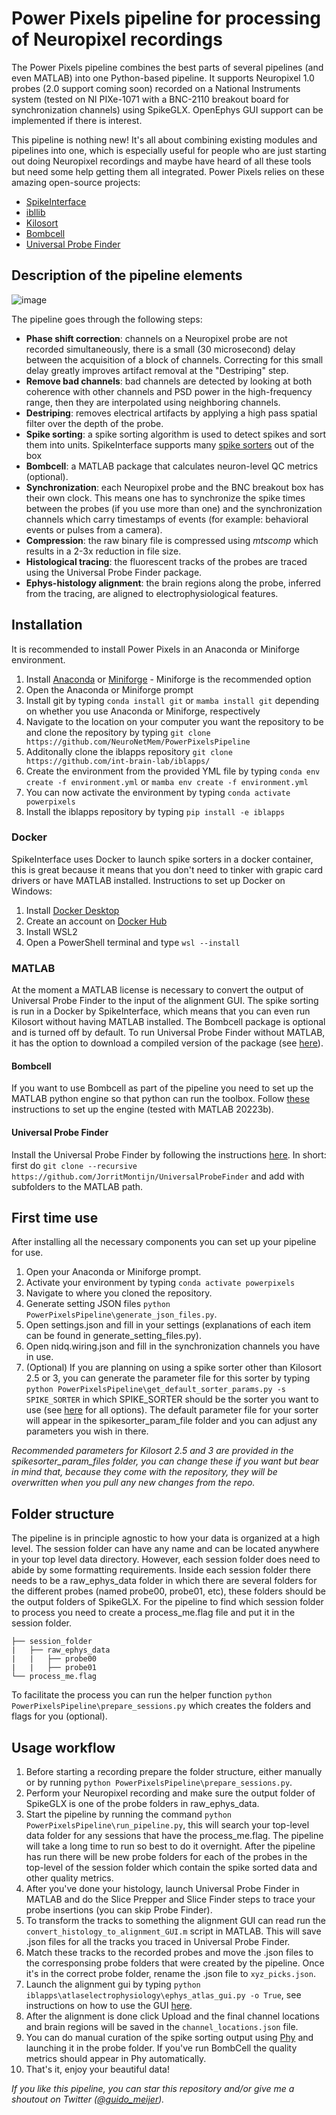 # Power Pixels pipeline for processing of Neuropixel recordings

The Power Pixels pipeline combines the best parts of several pipelines (and even MATLAB) into one Python-based pipeline. It supports Neuropixel 1.0 probes (2.0 support coming soon) recorded on a National Instruments system (tested on NI PIXe-1071 with a BNC-2110 breakout board for synchronization channels) using SpikeGLX. OpenEphys GUI support can be implemented if there is interest. 

This pipeline is nothing new! It's all about combining existing modules and pipelines into one, which is especially useful for people who are just starting out doing Neuropixel recordings and maybe have heard of all these tools but need some help getting them all integrated. Power Pixels relies on these amazing open-source projects:
- [SpikeInterface](https://spikeinterface.readthedocs.io)
- [ibllib](https://github.com/int-brain-lab/ibllib)
- [Kilosort](https://github.com/MouseLand/Kilosort)
- [Bombcell](https://github.com/Julie-Fabre/bombcell)
- [Universal Probe Finder](https://github.com/JorritMontijn/UniversalProbeFinder)

## Description of the pipeline elements

![image](https://github.com/NeuroNetMem/PowerPixelsPipeline/assets/19360723/70ebe00d-ef57-4550-99d9-5d00a3d818f0)

The pipeline goes through the following steps:
- **Phase shift correction**: channels on a Neuropixel probe are not recorded simultaneously, there is a small (30 microsecond) delay between the acquisition of a block of channels. Correcting for this small delay greatly improves artifact removal at the "Destriping" step.
- **Remove bad channels**: bad channels are detected by looking at both coherence with other channels and PSD power in the high-frequency range, then they are interpolated using neighboring channels.
- **Destriping**: removes electrical artifacts by applying a high pass spatial filter over the depth of the probe.
- **Spike sorting**: a spike sorting algorithm is used to detect spikes and sort them into units. SpikeInterface supports many [spike sorters](https://spikeinterface.readthedocs.io/en/latest/modules/sorters.html#supported-spike-sorters) out of the box 
- **Bombcell**: a MATLAB package that calculates neuron-level QC metrics (optional).
- **Synchronization**: each Neuropixel probe and the BNC breakout box has their own clock. This means one has to synchronize the spike times between the probes (if you use more than one) and the synchronization channels which carry timestamps of events (for example: behavioral events or pulses from a camera).
- **Compression**: the raw binary file is compressed using *mtscomp* which results in a 2-3x reduction in file size.
- **Histological tracing**: the fluorescent tracks of the probes are traced using the Universal Probe Finder package.
- **Ephys-histology alignment**: the brain regions along the probe, inferred from the tracing, are aligned to electrophysiological features.

## Installation

It is recommended to install Power Pixels in an Anaconda or Miniforge environment.
1. Install [Anaconda](https://www.anaconda.com/) or [Miniforge](https://github.com/conda-forge/miniforge) - Miniforge is the recommended option
2. Open the Anaconda or Miniforge prompt
3. Install git by typing ```conda install git``` or ```mamba install git``` depending on whether you use Anaconda or Miniforge, respectively
4. Navigate to the location on your computer you want the repository to be and clone the repository by typing ```git clone https://github.com/NeuroNetMem/PowerPixelsPipeline```
5. Additonally clone the iblapps repository ```git clone https://github.com/int-brain-lab/iblapps/```
6. Create the environment from the provided YML file by typing ```conda env create -f environment.yml``` or ```mamba env create -f environment.yml```
7. You can now activate the environment by typing ```conda activate powerpixels```
8. Install the iblapps repository by typing `pip install -e iblapps`

### Docker
SpikeInterface uses Docker to launch spike sorters in a docker container, this is great because it means that you don't need to tinker with grapic card drivers or have MATLAB installed. Instructions to set up Docker on Windows:
1. Install [Docker Desktop](https://www.docker.com/products/docker-desktop/)
2. Create an account on [Docker Hub](https://hub.docker.com/)
3. Install WSL2
4. Open a PowerShell terminal and type ```wsl --install```

### MATLAB 
At the moment a MATLAB license is necessary to convert the output of Universal Probe Finder to the input of the alignment GUI. The spike sorting is run in a Docker by SpikeInterface, which means that you can even run Kilosort without having MATLAB installed. The Bombcell package is optional and is turned off by default. To run Universal Probe Finder without MATLAB, it has the option to download a compiled version of the package (see [here](https://github.com/JorritMontijn/UniversalProbeFinder?tab=readme-ov-file#using-the-universal-probe-finder-without-a-matlab-license)).
#### Bombcell
If you want to use Bombcell as part of the pipeline you need to set up the MATLAB python engine so that python can run the toolbox. Follow [these](https://nl.mathworks.com/help/matlab/matlab_external/install-the-matlab-engine-for-python.html) instructions to set up the engine (tested with MATLAB 20223b).
#### Universal Probe Finder
Install the Universal Probe Finder by following the instructions [here](https://github.com/JorritMontijn/UniversalProbeFinder). In short: first do ```git clone --recursive https://github.com/JorritMontijn/UniversalProbeFinder``` and add with subfolders to the MATLAB path.

## First time use

After installing all the necessary components you can set up your pipeline for use.
1. Open your Anaconda or Miniforge prompt.
2. Activate your environment by typing ```conda activate powerpixels```
3. Navigate to where you cloned the repository.
4. Generate setting JSON files ```python PowerPixelsPipeline\generate_json_files.py```.
5. Open settings.json and fill in your settings (explanations of each item can be found in generate_setting_files.py).
6. Open nidq.wiring.json and fill in the synchronization channels you have in use.
7. (Optional) If you are planning on using a spike sorter other than Kilosort 2.5 or 3, you can generate the parameter file for this sorter by typing ```python PowerPixelsPipeline\get_default_sorter_params.py -s SPIKE_SORTER``` in which SPIKE_SORTER should be the sorter you want to use (see [here](https://spikeinterface.readthedocs.io/en/latest/modules/sorters.html#supported-spike-sorters) for all options). The default parameter file for your sorter will appear in the spikesorter_param_file folder and you can adjust any parameters you wish in there.

*Recommended parameters for Kilosort 2.5 and 3 are provided in the spikesorter_param_files folder, you can change these if you want but bear in mind that, because they come with the repository, they will be overwritten when you pull any new changes from the repo.*

## Folder structure
The pipeline is in principle agnostic to how your data is organized at a high level. The session folder can have any name and can be located anywhere in your top level data directory. However, each session folder does need to abide by some formatting requirements. Inside each session folder there needs to be a raw_ephys_data folder in which there are several folders for the different probes (named probe00, probe01, etc), these folders should be the output folders of SpikeGLX. For the pipeline to find which session folder to process you need to create a process_me.flag file and put it in the session folder.
```
├── session_folder
|   ├── raw_ephys_data
|   |   ├── probe00
|   |   ├── probe01
└── process_me.flag
```
To facilitate the process you can run the helper function `python PowerPixelsPipeline\prepare_sessions.py` which creates the folders and flags for you (optional).

## Usage workflow

1. Before starting a recording prepare the folder structure, either manually or by running `python PowerPixelsPipeline\prepare_sessions.py`. 
2. Perform your Neuropixel recording and make sure the output folder of SpikeGLX is one of the probe folders in raw_ephys_data.
3. Start the pipeline by running the command `python PowerPixelsPipeline\run_pipeline.py`, this will search your top-level data folder for any sessions that have the process_me.flag. The pipeline will take a long time to run so best to do it overnight. After the pipeline has run there will be new probe folders for each of the probes in the top-level of the session folder which contain the spike sorted data and other quality metrics.
4. After you've done your histology, launch Universal Probe Finder in MATLAB and do the Slice Prepper and Slice Finder steps to trace your probe insertions (you can skip Probe Finder).
5. To transform the tracks to something the alignment GUI can read run the `convert_histology_to_alignment_GUI.m` script in MATLAB. This will save .json files for all the tracks you traced in Universal Probe Finder.
6. Match these tracks to the recorded probes and move the .json files to the corresponsing probe folders that were created by the pipeline. Once it's in the correct probe folder, rename the .json file to `xyz_picks.json`.
7. Launch the alignment gui by typing `python iblapps\atlaselectrophysiology\ephys_atlas_gui.py -o True`, see instructions on how to use the GUI [here](https://github.com/int-brain-lab/iblapps/wiki/2.-Usage-instructions).
8. After the alignment is done click Upload and the final channel locations and brain regions will be saved in the `channel_locations.json` file.
9. You can do manual curation of the spike sorting output using [Phy](https://github.com/cortex-lab/phy) and launching it in the probe folder. If you've run BombCell the quality metrics should appear in Phy automatically.
10. That's it, enjoy your beautiful data!

*If you like this pipeline, you can star this repository and/or give me a shoutout on Twitter ([@guido_meijer](https://twitter.com/guido_meijer)).*



